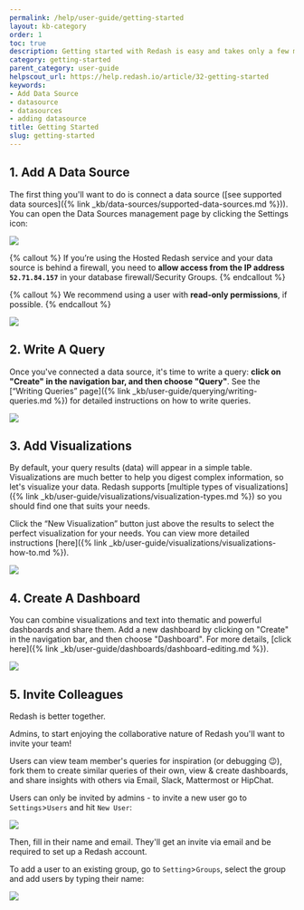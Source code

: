 ```yaml
---
permalink: /help/user-guide/getting-started
layout: kb-category
order: 1
toc: true
description: Getting started with Redash is easy and takes only a few minutes - connect a data source, write a query, add a visualization, create a dashboard and invite your colleagues!
category: getting-started
parent_category: user-guide
helpscout_url: https://help.redash.io/article/32-getting-started
keywords:
- Add Data Source
- datasource
- datasources
- adding datasource
title: Getting Started
slug: getting-started
---
```


## 1. Add A Data Source

The first thing you'll want to do is connect a data source ([see supported data sources]({% link _kb/data-sources/supported-data-sources.md %})). You can open the Data Sources management page by clicking the Settings icon:

![](/assets/images/docs/settings_icon.png)

{% callout %}
If you’re using the Hosted Redash service and your data source is behind a firewall, you need to **allow access from the IP address `52.71.84.157`** in your database firewall/Security Groups.
{% endcallout %}

{% callout %}
We recommend using a user with **read-only permissions**, if possible.
{% endcallout %}

![](/assets/images/docs/gitbook/add-data-source.gif)

## 2. Write A Query

Once you've connected a data source, it's time to write a query: **click on "Create" in the navigation bar, and then choose "Query"**. See the [“Writing Queries” page]({% link _kb/user-guide/querying/writing-queries.md %}) for detailed instructions on how to write queries.

![](/assets/images/docs/gifs/queries/add_new_query.gif)

## 3. Add Visualizations

By default, your query results (data) will appear in a simple table. Visualizations are much better to help you digest complex information, so let's visualize your data. Redash supports [multiple types of
visualizations]({% link _kb/user-guide/visualizations/visualization-types.md %}) so you should find one that suits your needs.

Click the “New Visualization” button just above the results to select the perfect visualization for your needs.  You can view more detailed instructions [here]({% link _kb/user-guide/visualizations/visualizations-how-to.md %}).

![](/assets/images/docs/gifs/visualization/new_viz.gif)

## 4. Create A Dashboard

You can combine visualizations and text into thematic and powerful dashboards and share them. Add a new dashboard by clicking on "Create" in the navigation bar, and then choose "Dashboard". For more details, [click here]({% link _kb/user-guide/dashboards/dashboard-editing.md %}).

![](https://59005a708ebdd932a2ed5f47--redashio.netlify.com/assets/images/docs/gifs/dashboards/dashboards.gif)

## 5. Invite Colleagues

Redash is better together.

Admins, to start enjoying the collaborative nature of Redash you'll want to invite your team!

Users can view team member's queries for inspiration (or debugging 😉), fork them to create similar queries of their own, view & create dashboards, and share insights with others via Email, Slack, Mattermost or HipChat.

Users can only be invited by admins - to invite a new user go to `Settings`>`Users` and hit `New User`:

![](/assets/images/docs/gitbook/add-user.png)

Then, fill in their name and email. They'll get an invite via email and be required to set up a Redash account.

To add a user to an existing group, go to `Setting`>`Groups`, select the group and add users by typing their name:

![](/assets/images/docs/gitbook/view-only-groups.png)

